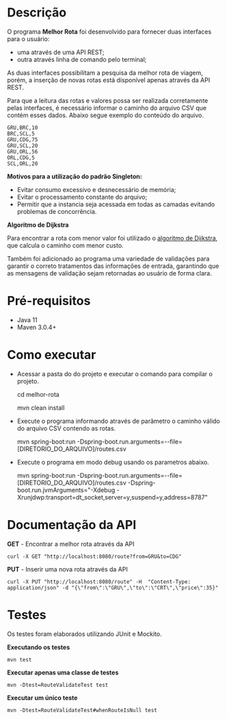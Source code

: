 # Descrição
O programa **Melhor Rota** foi desenvolvido para fornecer duas interfaces para o usuário:
- uma através de uma API REST;
- outra através linha de comando pelo terminal;

As duas interfaces possibilitam a pesquisa da melhor rota de viagem, porém, a inserção de novas rotas está disponível apenas através da API REST.

Para que a leitura das rotas e valores possa ser realizada corretamente pelas interfaces, é necessário informar o caminho do arquivo CSV que contém esses dados. Abaixo segue exemplo do conteúdo do arquivo.

    GRU,BRC,10
    BRC,SCL,5
    GRU,CDG,75
    GRU,SCL,20
    GRU,ORL,56
    ORL,CDG,5
    SCL,ORL,20

**Motivos para a utilização do padrão Singleton:**

- Evitar consumo excessivo e desnecessário de memória;
- Evitar o processamento constante do arquivo;
- Permitir que a instancia seja acessada em todas as camadas evitando problemas de concorrência.

**Algoritmo de Dijkstra**

Para encontrar a rota com menor valor foi utilizado o [algoritmo de Dijkstra](https://www.ime.usp.br/~pf/algoritmos_para_grafos/aulas/dijkstra.html), que calcula o caminho com menor custo.

Também foi adicionado ao programa uma variedade de validações para garantir o correto tratamentos das informações de entrada, garantindo que as mensagens de validação sejam retornadas ao usuário de forma clara.

# Pré-requisitos

- Java 11
- Maven 3.0.4+

# Como executar
- Acessar a pasta do do projeto e executar o comando para compilar o projeto.


    cd melhor-rota
  
    mvn clean install

- Execute o programa informando através de parâmetro o caminho válido do arquivo CSV contendo as rotas.


    mvn spring-boot:run -Dspring-boot.run.arguments=--file=[DIRETORIO_DO_ARQUIVO]/routes.csv

- Execute o programa em modo debug usando os parametros abaixo.


    mvn spring-boot:run -Dspring-boot.run.arguments=--file=[DIRETORIO_DO_ARQUIVO]/routes.csv -Dspring-boot.run.jvmArguments="-Xdebug -Xrunjdwp:transport=dt_socket,server=y,suspend=y,address=8787"

# Documentação da API

**GET** - Encontrar a melhor rota através da API

    curl -X GET "http://localhost:8080/route?from=GRU&to=CDG"


**PUT** - Inserir uma nova rota através da API

    curl -X PUT "http://localhost:8080/route" -H  "Content-Type: application/json" -d "{\"from\":\"GRU\",\"to\":\"CRT\",\"price\":35}"

# Testes

Os testes foram elaborados utilizando JUnit e Mockito.

**Executando os testes**

    mvn test

**Executar apenas uma classe de testes**

    mvn -Dtest=RouteValidateTest test

**Executar um único teste**

    mvn -Dtest=RouteValidateTest#whenRouteIsNull test
